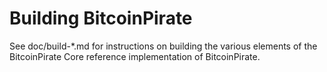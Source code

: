 Building BitcoinPirate
================

See doc/build-*.md for instructions on building the various
elements of the BitcoinPirate Core reference implementation of BitcoinPirate.

